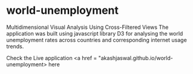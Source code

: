 # world-unemployment

Multidimensional Visual Analysis Using Cross-Filtered Views
The application was built using javascript library D3 for analysing the world unemployment rates across countries and corresponding internet usage trends.

Check the Live application <a href = "akashjaswal.github.io/world-unemployment> here </a>
